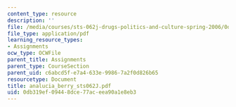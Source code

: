 ```yaml
---
content_type: resource
description: ''
file: /media/courses/sts-062j-drugs-politics-and-culture-spring-2006/0db319ef09448dce77aceea90a1e8eb3_analucia_berry_sts062J.pdf
file_type: application/pdf
learning_resource_types:
- Assignments
ocw_type: OCWFile
parent_title: Assignments
parent_type: CourseSection
parent_uid: c6abcd5f-e7a4-633e-9986-7a2f0d826b65
resourcetype: Document
title: analucia_berry_sts062J.pdf
uid: 0db319ef-0944-8dce-77ac-eea90a1e8eb3
---
```

